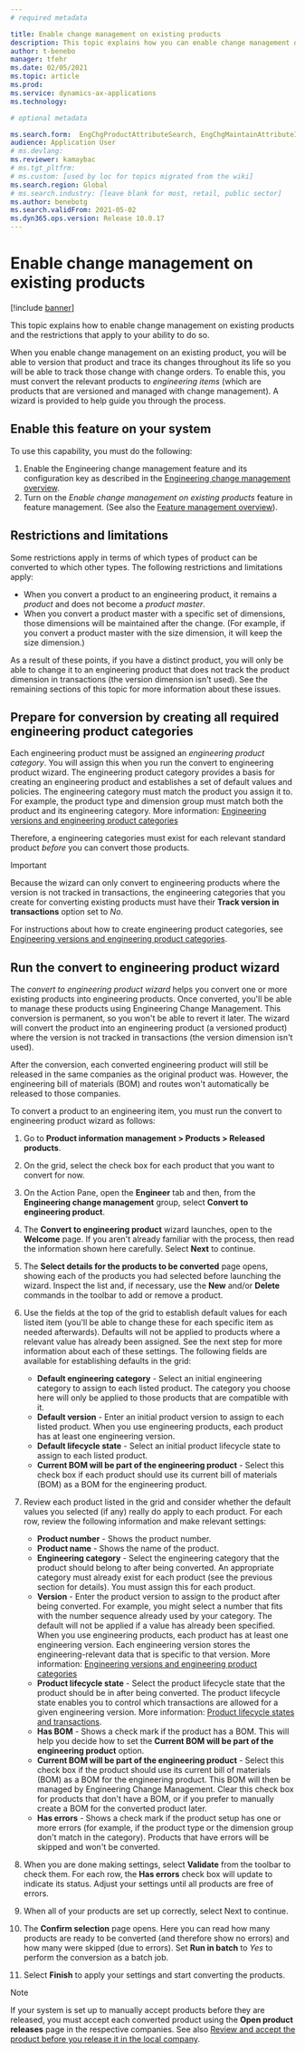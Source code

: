 ```yaml
---
# required metadata

title: Enable change management on existing products
description: This topic explains how you can enable change management on existing products and the restrictions on the cases where you are able to do so
author: t-benebo
manager: tfehr
ms.date: 02/05/2021
ms.topic: article
ms.prod: 
ms.service: dynamics-ax-applications
ms.technology: 

# optional metadata

ms.search.form:  EngChgProductAttributeSearch, EngChgMaintainAttributeInheritance, EngChgAttribute
audience: Application User
# ms.devlang: 
ms.reviewer: kamaybac
# ms.tgt_pltfrm: 
# ms.custom: [used by loc for topics migrated from the wiki]
ms.search.region: Global
# ms.search.industry: [leave blank for most, retail, public sector]
ms.author: benebotg
ms.search.validFrom: 2021-05-02
ms.dyn365.ops.version: Release 10.0.17
---
```


# Enable change management on existing products

[!include [banner](../includes/banner.md)]

This topic explains how to enable change management on existing products and the restrictions that apply to your ability to do so.

When you enable change management on an existing product, you will be able to version that product and trace its changes throughout its life so you will be able to track those change with change orders. To enable this, you must convert the relevant products to *engineering items* (which are products that are versioned and managed with change management). A wizard is provided to help guide you through the process.

## Enable this feature on your system

To use this capability, you must do the following:

1. Enable the Engineering change management feature and its configuration key as described in the [Engineering change management overview](product-engineering-overview.md).
1. Turn on the *Enable change management on existing products* feature in feature management. (See also the [Feature management overview](../../fin-ops-core/fin-ops/get-started/feature-management/feature-management-overview.md)).

## Restrictions and limitations

Some restrictions apply in terms of which types of product can be converted to which other types. The following restrictions and limitations apply:

- When you convert a product to an engineering product, it remains a *product* and does not become a *product master*.
- When you convert a product master with a specific set of dimensions, those dimensions will be maintained after the change. (For example, if you convert a product master with the size dimension, it will keep the size dimension.)

As a result of these points, if you have a distinct product, you will only be able to change it to an engineering product that does not track the product dimension in transactions (the version dimension isn't used). See the remaining sections of this topic for more information about these issues.

## Prepare for conversion by creating all required engineering product categories

Each engineering product must be assigned an *engineering product category*. You will assign this when you run the convert to engineering product wizard. The engineering product category provides a basis for creating an engineering product and establishes a set of default values and policies. The engineering category must match the product you assign it to. For example, the product type and dimension group must match both the product and its engineering category. More information: [Engineering versions and engineering product categories](engineering-versions-product-category.md)

Therefore, a engineering categories must exist for each relevant standard product *before* you can convert those products.

> [!IMPORTANT]
> Because the wizard can only convert to engineering products where the version is not tracked in transactions, the engineering categories that you create for converting existing products must have their **Track version in transactions** option set to *No*.

For instructions about how to create engineering product categories, see [Engineering versions and engineering product categories](engineering-versions-product-category.md).

## Run the convert to engineering product wizard

The *convert to engineering product wizard* helps you convert one or more existing products into engineering products. Once converted, you'll be able to manage these products using Engineering Change Management. This conversion is permanent, so you won't be able to revert it later. The wizard will convert the product into an engineering product (a versioned product) where the version is not tracked in transactions (the version dimension isn't used).

After the conversion, each converted engineering product will still be released in the same companies as the original product was. However, the engineering bill of materials (BOM) and routes won't automatically be released to those companies. 

To convert a product to an engineering item, you must run the convert to engineering product wizard as follows:

1. Go to **Product information management \> Products \> Released products**.
1. On the grid, select the check box for each product that you want to convert for now.
1. On the Action Pane, open the **Engineer** tab and then, from the **Engineering change management** group, select **Convert to engineering product**.
1. The **Convert to engineering product** wizard launches, open to the **Welcome** page. If you aren't already familiar with the process, then read the information shown here carefully. Select **Next** to continue.
1. The **Select details for the products to be converted** page opens, showing each of the products you had selected before launching the wizard. Inspect the list and, if necessary, use the **New** and/or **Delete** commands in the toolbar to add or remove a product.
1. Use the fields at the top of the grid to establish default values for each listed item (you'll be able to change these for each specific item as needed afterwards). Defaults will not be applied to products where a relevant value has already been assigned. See the next step for more information about each of these settings. The following fields are available for establishing defaults in the grid:
    - **Default engineering category** - Select an initial engineering category to assign to each listed product. The category you choose here will only be applied to those products that are compatible with it.
    - **Default version** - Enter an initial product version to assign to each listed product. When you use engineering products, each product has at least one engineering version.
    - **Default lifecycle state** - Select an initial product lifecycle state to assign to each listed product.
    - **Current BOM will be part of the engineering product** - Select this check box if each product should use its current bill of materials (BOM) as a BOM for the engineering product.

1. Review each product listed in the grid and consider whether the default values you selected (if any) really do apply to each product. For each row, review the following information and make relevant settings:
    - **Product number** - Shows the product number.
    - **Product name** - Shows the name of the product.
    - **Engineering category** - Select the engineering category that the product should belong to after being converted. An appropriate category must already exist for each product (see the previous section for details). You must assign this for each product.
    - **Version** - Enter the product version to assign to the product after being converted. For example, you might select a number that fits with the number sequence already used by your category. The default will not be applied if a value has already been specified. When you use engineering products, each product has at least one engineering version. Each engineering version stores the engineering-relevant data that is specific to that version. More information: [Engineering versions and engineering product categories](engineering-versions-product-category.md)
    - **Product lifecycle state** - Select the product lifecycle state that the product should be in after being converted.  The product lifecycle state enables you to control which transactions are allowed for a given engineering version. More information: [Product lifecycle states and transactions](product-lifecycle-state-transactions.md).
    - **Has BOM** - Shows a check mark if the product has a BOM. This will help you decide how to set the **Current BOM will be part of the engineering product** option.
    - **Current BOM will be part of the engineering product** - Select this check box if the product should use its current bill of materials (BOM) as a BOM for the engineering product. This BOM will then be managed by Engineering Change Management. Clear this check box for products that don't have a BOM, or if you prefer to manually create a BOM for the converted product later.
    - **Has errors** - Shows a check mark if the product setup has one or more errors (for example, if the product type or the dimension group don't match in the category). Products that have errors will be skipped and won't be converted.

1. When you are done making settings, select **Validate** from the toolbar to check them. For each row, the **Has errors** check box will update to indicate its status. Adjust your settings until all products are free of errors.
1. When all of your products are set up correctly, select Next to continue.
1. The **Confirm selection** page opens. Here you can read how many products are ready to be converted (and therefore show no errors) and how many were skipped (due to errors). Set **Run in batch** to *Yes* to perform the conversion as a batch job.
1. Select **Finish** to apply your settings and start converting the products.

> [!NOTE]
> If your system is set up to manually accept products before they are released, you must accept each converted product using the **Open product releases** page in the respective companies. See also [Review and accept the product before you release it in the local company](engineering-scenarios.md#accept).
